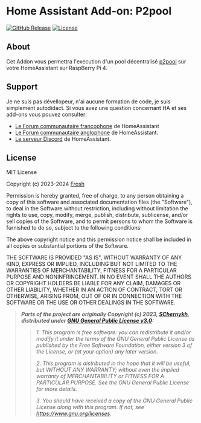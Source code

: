 # Home Assistant Add-on: P2pool

[![GitHub Release][releases-shield]][releases]
[![License][license-shield]][license]

## About

Cet Addon vous permettra l'execution d'un pool décentralisé [p2pool][p2pool] sur votre HomeAssistant sur RaspBerry Pi 4.

## Support

Je ne suis pas dévellopeur, n'ai aucune formation de code, je suis simplement autodidact.
Si vous avez une question concernant HA et ses add-ons vous pouvez consulter:

- [Le Forum communautaire francophone][HACF] de HomeAssistant
- [Le Forum communautaire anglophone][forum] de HomeAssistant.
- [Le serveur Discord][discord-ha] de HomeAssistant.

## License

MIT License

Copyright (c) 2023-2024 [Frosh][Frosh]

Permission is hereby granted, free of charge, to any person obtaining a copy
of this software and associated documentation files (the "Software"), to deal
in the Software without restriction, including without limitation the rights
to use, copy, modify, merge, publish, distribute, sublicense, and/or sell
copies of the Software, and to permit persons to whom the Software is
furnished to do so, subject to the following conditions:

The above copyright notice and this permission notice shall be included in all
copies or substantial portions of the Software.

THE SOFTWARE IS PROVIDED "AS IS", WITHOUT WARRANTY OF ANY KIND, EXPRESS OR
IMPLIED, INCLUDING BUT NOT LIMITED TO THE WARRANTIES OF MERCHANTABILITY,
FITNESS FOR A PARTICULAR PURPOSE AND NONINFRINGEMENT. IN NO EVENT SHALL THE
AUTHORS OR COPYRIGHT HOLDERS BE LIABLE FOR ANY CLAIM, DAMAGES OR OTHER
LIABILITY, WHETHER IN AN ACTION OF CONTRACT, TORT OR OTHERWISE, ARISING FROM,
OUT OF OR IN CONNECTION WITH THE SOFTWARE OR THE USE OR OTHER DEALINGS IN THE
SOFTWARE.

> **_Parts of the project are originally Copyright (c) 2023, [SChernykh][p2poolauthor],
> distributed under [GNU General Public License v3.0][p2poollicense]:_**
>
>> _1. This program is free software: you can redistribute it and/or modify it under
>> the terms of the GNU General Public License as published by the Free Software
>> Foundation, either version 3 of the License, or (at your option) any later version._
>>
>> _2. This program is distributed in the hope that it will be useful,
>> but WITHOUT ANY WARRANTY; without even the implied warranty of
>> MERCHANTABILITY or FITNESS FOR A PARTICULAR PURPOSE. See the
>> GNU General Public License for more details._
>>
>> _3. You should have received a copy of the GNU General Public License
>> along with this program. If not, see <https://www.gnu.org/licenses>._

[p2pool]: https://github.com/SChernykh/p2pool

[discord-ha]: https://discord.gg/c5DvZ4e
[forum]: https://community.home-assistant.io
[HACF]: https://forum.hacf.fr/

[Frosh]: https://github.com/casse-boubou
[license]: https://github.com/casse-boubou/addon-p2pool/blob/main/LICENSE
[license-shield]: https://img.shields.io/github/license/casse-boubou/addon-p2pool

[releases]: https://github.com/casse-boubou/addon-p2pool/releases
[releases-shield]: https://img.shields.io/github/v/release/casse-boubou/addon-p2pool

[p2poolauthor]: https://github.com/SChernykh
[p2poollicense]: https://github.com/SChernykh/p2pool/blob/master/LICENSE